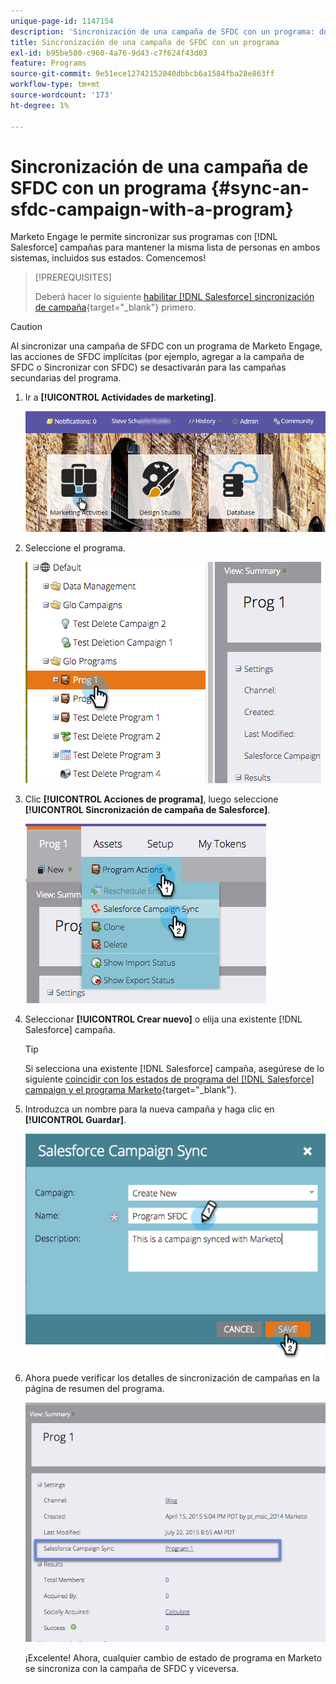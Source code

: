 ```yaml
---
unique-page-id: 1147154
description: 'Sincronización de una campaña de SFDC con un programa: documentos de Marketo, documentación del producto'
title: Sincronización de una campaña de SFDC con un programa
exl-id: b95be580-c960-4a76-9d43-c7f624f43d03
feature: Programs
source-git-commit: 9e51ece12742152040dbbcb6a1584fba28e863ff
workflow-type: tm+mt
source-wordcount: '173'
ht-degree: 1%

---
```


# Sincronización de una campaña de SFDC con un programa {#sync-an-sfdc-campaign-with-a-program}

Marketo Engage le permite sincronizar sus programas con [!DNL Salesforce] campañas para mantener la misma lista de personas en ambos sistemas, incluidos sus estados. Comencemos!

>[!PREREQUISITES]
>
>Deberá hacer lo siguiente [habilitar [!DNL Salesforce] sincronización de campaña](/help/marketo/product-docs/crm-sync/salesforce-sync/setup/optional-steps/enable-disable-campaign-sync.md){target="_blank"} primero.

>[!CAUTION]
>
>Al sincronizar una campaña de SFDC con un programa de Marketo Engage, las acciones de SFDC implícitas (por ejemplo, agregar a la campaña de SFDC o Sincronizar con SFDC) se desactivarán para las campañas secundarias del programa.

1. Ir a **[!UICONTROL Actividades de marketing]**.

   ![](assets/login-marketing-activities-1.png)

1. Seleccione el programa.

   ![](assets/image2015-7-22-8-3a47-3a28.png)

1. Clic **[!UICONTROL Acciones de programa]**, luego seleccione **[!UICONTROL Sincronización de campaña de Salesforce]**.

   ![](assets/image2015-7-22-8-3a48-3a5.png)

1. Seleccionar **[!UICONTROL Crear nuevo]** o elija una existente [!DNL Salesforce] campaña.

   >[!TIP]
   >
   >Si selecciona una existente [!DNL Salesforce] campaña, asegúrese de lo siguiente [coincidir con los estados de programa del [!DNL Salesforce] campaign y el programa Marketo](/help/marketo/product-docs/crm-sync/salesforce-sync/sfdc-sync-details/how-to-match-program-statuses-and-salesforce-campaign-statuses-prior-to-sync.md){target="_blank"}.

1. Introduzca un nombre para la nueva campaña y haga clic en **[!UICONTROL Guardar]**.

   ![](assets/image2015-7-22-8-3a57-3a19.png)

1. Ahora puede verificar los detalles de sincronización de campañas en la página de resumen del programa.

   ![](assets/image2015-7-22-8-3a59-3a33.png)

   ¡Excelente! Ahora, cualquier cambio de estado de programa en Marketo se sincroniza con la campaña de SFDC y viceversa.
